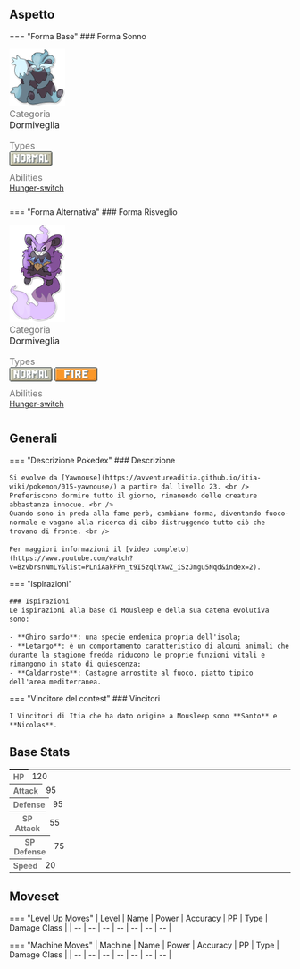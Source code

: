 ## Aspetto

=== "Forma Base"
    ### Forma Sonno
    <div class="pokemon-attribute-container">
      <img src="../../img/pokemon/mousleep.png" width="100"/>
      <div style="display: grid; grid-template-rows: 1fr 1fr 1fr; row-gap: 0.5rem;">
        <div class="pokemon-attribute">
        <p style="color: #737373; margin: 0px;  font-weight: normal; font-size:16px; align-self: center;">Categoria</p>
        <div class="attribute-value">
          <p style="margin: 0px;  font-weight: normal; font-size:16px; align-self: center;">Dormiveglia</p>
        </div>
      </div>
        <div class="pokemon-attribute">
          <p style="color: #737373; margin: 0px; font-weight: normal; font-size: 16px; align-self: center;">Types</p>
          <div class="attribute-value" style="column-gap: 0.5rem;">
            <img src='../../img/types/normal.png' style='width: 77px; height: 26px;'/>
          </div>
        </div>
        <div class="pokemon-attribute">
          <p style="color: #737373; margin: 0px;  font-weight: normal; font-size:16px; align-self: center;">Abilities</p>
          <div class="attribute-value">
            <a href='' title="Increases super-effective damage dealt to 1.25x.">Hunger-switch</a>
          </div>
        </div>
        <div style="display: none;" class="hidden-pokemon-attribute">
          <p style="color: #737373; margin: 0px;  font-weight: normal; font-size:15px; align-self: center;">Hidden Ability</p>
          <div class="attribute-value">
          </div>
        </div>
      </div>
    </div>

=== "Forma Alternativa"
    ### Forma Risveglio
    <div class="pokemon-attribute-container">
      <img src="../../img/pokemon/mousleep-sveglio.png" width="100"/>
      <div style="display: grid; grid-template-rows: 1fr 1fr 1fr; row-gap: 0.5rem;">
        <div class="pokemon-attribute">
        <p style="color: #737373; margin: 0px;  font-weight: normal; font-size:16px; align-self: center;">Categoria</p>
        <div class="attribute-value">
          <p style="margin: 0px;  font-weight: normal; font-size:16px; align-self: center;">Dormiveglia</p>
        </div>
      </div>
        <div class="pokemon-attribute">
          <p style="color: #737373; margin: 0px; font-weight: normal; font-size: 16px; align-self: center;">Types</p>
          <div class="attribute-value" style="column-gap: 0.5rem;">
            <img src='../../img/types/normal.png' style='width: 77px; height: 26px;'/>
            <img src='../../img/types/fire.png' style='width: 77px; height: 26px;'/>  
          </div>
        </div>
        <div class="pokemon-attribute">
          <p style="color: #737373; margin: 0px;  font-weight: normal; font-size:16px; align-self: center;">Abilities</p>
          <div class="attribute-value">
            <a href='' title="Increases super-effective damage dealt to 1.25x.">Hunger-switch</a>
          </div>
        </div>
        <div style="display: none;" class="hidden-pokemon-attribute">
          <p style="color: #737373; margin: 0px;  font-weight: normal; font-size:15px; align-self: center;">Hidden Ability</p>
          <div class="attribute-value"> 
          </div>
        </div>
      </div>
    </div>

## Generali

=== "Descrizione Pokedex"
    ### Descrizione

    Si evolve da [Yawnouse](https://avventureaditia.github.io/itia-wiki/pokemon/015-yawnouse/) a partire dal livello 23. <br />
    Preferiscono dormire tutto il giorno, rimanendo delle creature abbastanza innocue. <br />
    Quando sono in preda alla fame però, cambiano forma, diventando fuoco-normale e vagano alla ricerca di cibo distruggendo tutto ciò che trovano di fronte. <br />

    Per maggiori informazioni il [video completo](https://www.youtube.com/watch?v=BzvbrsnNmLY&list=PLniAakFPn_t9I5zqlYAwZ_iSzJmgu5Nqd&index=2).

=== "Ispirazioni"

    ### Ispirazioni
    Le ispirazioni alla base di Mousleep e della sua catena evolutiva sono:
    
    - **Ghiro sardo**: una specie endemica propria dell'isola;
    - **Letargo**: è un comportamento caratteristico di alcuni animali che durante la stagione fredda riducono le proprie funzioni vitali e rimangono in stato di quiescenza;
    - **Caldarroste**: Castagne arrostite al fuoco, piatto tipico dell'area mediterranea.

=== "Vincitore del contest"
    ### Vincitori

    I Vincitori di Itia che ha dato origine a Mousleep sono **Santo** e **Nicolas**.

## Base Stats
<table style="width: 100%">
  <tbody style="width: 100%;">
    <tr style="display: flex; align-items: center;">
      <th style="color: #737373;" >HP</th>
      <td style="border-top: none; width: 70px">120</td>
      <td style="width: 100%; min-width: 450px; border-top: none;">
        <div style="width: 47%;" class="ranking-bar rank-5">
        </div>
      </td>
    </tr>
    <tr style="display: flex; align-items: center;">
      <th style="color: #737373;">Attack</th>
      <td style="border-top: none; width: 70px">95</td>
      <td style="width: 100%; min-width: 450px; border-top: none;">
        <div style="width: 37%;" class="ranking-bar rank-4">
        </div>
      </td>
    </tr>
    <tr style="display: flex; align-items: center;">
      <th style="color: #737373;">Defense</th>
      <td style="border-top: none; width: 70px">95</td>
      <td style="width: 100%; min-width: 450px; border-top: none;">
        <div style="width: 37%;" class="ranking-bar rank-4">
        </div>
      </td>
    </tr>
    <tr style="display: flex; align-items: center;">
      <th style="color: #737373;">SP Attack</th>
      <td style="border-top: none; width: 70px">55</td>
      <td style="width: 100%; min-width: 450px; border-top: none;">
        <div style="width: 21%;" class="ranking-bar rank-3">
        </div>
      </td>
    </tr>
    <tr style="display: flex; align-items: center;">
      <th style="color: #737373;">SP Defense</th>
      <td style="border-top: none; width: 70px">75</td>
      <td style="width: 100%; min-width: 450px; border-top: none;">
        <div style="width: 29%;" class="ranking-bar rank-3">
        </div>
      </td>
    </tr>
    <tr style="display: flex; align-items: center;">
      <th style="color: #737373;">Speed</th>
      <td style="border-top: none; width: 70px">20</td>
      <td style="width: 100%; min-width: 450px; border-top: none;">
        <div style="width: 7%;" class="ranking-bar rank-1">
        </div>
      </td>
    </tr>
  </tbody>
</table>





## Moveset

=== "Level Up Moves"
    | Level | Name | Power | Accuracy | PP | Type | Damage Class |
        | -- | -- | -- | -- | -- | -- | -- |
        
        

=== "Machine Moves"
    | Machine | Name | Power | Accuracy | PP | Type | Damage Class |
        | -- | -- | -- | -- | -- | -- | -- |
        
        
